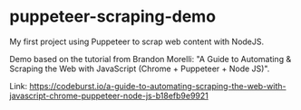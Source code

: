 # puppeteer-scraping-demo
My first project using Puppeteer to scrap web content with NodeJS.

Demo based on the tutorial from Brandon Morelli: "A Guide to Automating & Scraping the Web with JavaScript (Chrome + Puppeteer + Node JS)".

Link: https://codeburst.io/a-guide-to-automating-scraping-the-web-with-javascript-chrome-puppeteer-node-js-b18efb9e9921